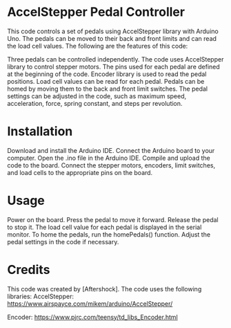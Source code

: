 # AccelStepper Pedal Controller

This code controls a set of pedals using AccelStepper library with Arduino Uno. The pedals can be moved to their back and front limits and can read the load cell values. The following are the features of this code:

Three pedals can be controlled independently.
The code uses AccelStepper library to control stepper motors.
The pins used for each pedal are defined at the beginning of the code.
Encoder library is used to read the pedal positions.
Load cell values can be read for each pedal.
Pedals can be homed by moving them to the back and front limit switches.
The pedal settings can be adjusted in the code, such as maximum speed, acceleration, force, spring constant, and steps per revolution.

# Installation
Download and install the Arduino IDE.
Connect the Arduino board to your computer.
Open the .ino file in the Arduino IDE.
Compile and upload the code to the board.
Connect the stepper motors, encoders, limit switches, and load cells to the appropriate pins on the board.

# Usage
Power on the board.
Press the pedal to move it forward.
Release the pedal to stop it.
The load cell value for each pedal is displayed in the serial monitor.
To home the pedals, run the homePedals() function.
Adjust the pedal settings in the code if necessary.

# Credits
This code was created by [Aftershock].
The code uses the following libraries:
AccelStepper: https://www.airspayce.com/mikem/arduino/AccelStepper/

Encoder: https://www.pjrc.com/teensy/td_libs_Encoder.html
